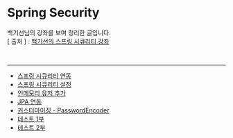 Spring Security
===========
백기선님의 강좌를 보며 정리한 글입니다.   
[ 출처 ] : [백기선의 스프링 시큐리티 강좌](https://www.inflearn.com/course/%EB%B0%B1%EA%B8%B0%EC%84%A0-%EC%8A%A4%ED%94%84%EB%A7%81-%EC%8B%9C%ED%81%90%EB%A6%AC%ED%8B%B0)    

<br/>

---
* [스프링 시큐리티 연동](https://github.com/KimYoungQ/study/blob/main/springJPA/1_3.md)
* [스프링 시큐리티 설정](https://github.com/KimYoungQ/study/blob/main/springJPA/1_4.md)
* [인메모리 유저 추가](https://github.com/KimYoungQ/study/blob/main/springJPA/1_5.md)
* [JPA 연동](https://github.com/KimYoungQ/study/blob/main/springJPA/1_6.md)
* [커스터마이징 - PasswordEncoder](https://github.com/KimYoungQ/study/blob/main/springJPA/1_7.md)
* [테스트 1부](https://github.com/KimYoungQ/study/blob/main/springJPA/1_8.md)
* [테스트 2부](https://github.com/KimYoungQ/study/blob/main/springJPA/1_9.md)

